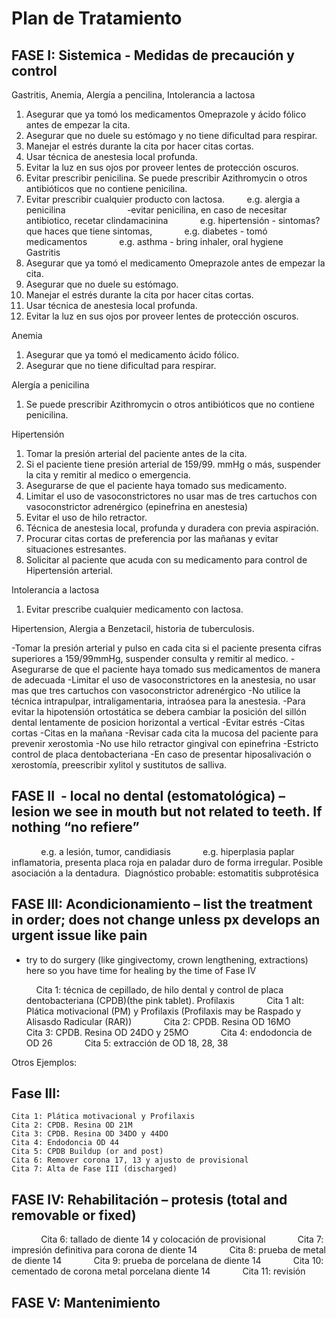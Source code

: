 # Plan de Tratamiento

## FASE I: Sistemica - Medidas de precaución y control

Gastritis, Anemia, Alergía a pencilina, Intolerancia a lactosa
1.  Asegurar que ya tomó los medicamentos Omeprazole y ácido fólico antes de empezar la cita.  
2.  Asegurar que no duele su estómago y no tiene dificultad para respirar.
3.  Manejar el estrés durante la cita por hacer citas cortas.
4.  Usar técnica de anestesia local profunda. 
5.  Evitar la luz en sus ojos por proveer lentes de protección oscuros.
6.  Evitar prescribir penicilina.  Se puede prescribir Azithromycin o otros antibióticos que no contiene penicilina.
7.  Evitar prescribir cualquier producto con lactosa.
          e.g. alergia a penicilina
                        -evitar penicilina, en caso de necesitar antibiotico, recetar clindamacinina
            e.g. hipertensión - sintomas? que haces que tiene sintomas, 
            e.g. diabetes - tomó medicamentos
            e.g. asthma - bring inhaler, oral hygiene
            
Gastritis
1. Asegurar que ya tomó el medicamento Omeprazole antes de empezar la cita.
2. Asegurar que no duele su estómago.
3. Manejar el estrés durante la cita por hacer citas cortas.
4. Usar técnica de anestesia local profunda. 
5. Evitar la luz en sus ojos por proveer lentes de protección oscuros.

Anemia
1. Asegurar que ya tomó el medicamento ácido fólico.
2. Asegurar que no tiene dificultad para respirar.

Alergía a penicilina
1. Se puede prescribir Azithromycin o otros antibióticos que no contiene penicilina. 

Hipertensión

1. Tomar la presión arterial del paciente antes de la cita.
2. Si el paciente tiene presión arterial de 159/99. mmHg o más, suspender la cita y remitir al medico o emergencia.
3. Asegurarse de que el paciente haya tomado sus medicamento.
4. Limitar el uso de vasoconstrictores no usar mas de tres cartuchos con vasoconstrictor adrenérgico (epinefrina en anestesia)
5. Evitar el uso de hilo retractor. 
6. Técnica de anestesia local, profunda y duradera con previa aspiración. 
7. Procurar citas cortas de preferencia por las mañanas y evitar situaciones estresantes.
8. Solicitar al paciente que acuda con su medicamento para control de Hipertensión arterial.

Intolerancia a lactosa
1. Evitar prescribe cualquier medicamento con lactosa. 

Hipertension, Alergia a Benzetacil, historia de tuberculosis.

-Tomar la presión arterial y pulso en cada cita si el paciente presenta cifras superiores a 159/99mmHg, suspender consulta y remitir al medico.
-Asegurarse de que el paciente haya tomado sus medicamentos de manera de adecuada
-Limitar el uso de vasoconstrictores en la anestesia, no usar mas que tres cartuchos con vasoconstrictor adrenérgico
-No utilice la técnica intrapulpar, intraligamentaria, intraósea para la anestesia.
-Para evitar la hipotensión ortostática se debera cambiar la posición del sillón dental lentamente de posicion horizontal a vertical
-Evitar estrés
-Citas cortas
-Citas en la mañana
-Revisar cada cita la mucosa del paciente para prevenir xerostomìa
-No use hilo retractor gingival con epinefrina
-Estricto control de placa dentobacteriana
-En caso de presentar hiposalivación o xerostomía, preescribir xylitol y sustitutos de salliva.
## FASE II  - local no dental (estomatológica) – lesion we see in mouth but not related to teeth. If nothing “no refiere”

            e.g. a lesión, tumor, candidiasis
            e.g. hiperplasia paplar inflamatoria, presenta placa roja en paladar duro de forma irregular. Posible asociación a la dentadura. 
	Diagnóstico probable: estomatitis subprotésica

## FASE III: Acondicionamiento – list the treatment in order; does not change unless px develops an urgent issue like pain
- try to do surgery (like gingivectomy, crown lengthening, extractions) here so you have time for healing by the time of Fase IV

	    Cita 1: técnica de cepillado, de hilo dental y control de placa dentobacteriana (CPDB)(the pink tablet). Profilaxis
            Cita 1 alt: Plática motivacional (PM) y Profilaxis (Profilaxis may be Raspado y Alisasdo Radicular (RAR))
            Cita 2: CPDB. Resina OD 16MO
            Cita 3: CPDB. Resina OD 24DO y 25MO
            Cita 4: endodoncia de OD 26
            Cita 5: extracción de OD 18, 28, 38

Otros Ejemplos:
## Fase III:
	Cita 1: Plática motivacional y Profilaxis
	Cita 2: CPDB. Resina OD 21M
	Cita 3: CPDB. Resina OD 34DO y 44DO 
	Cita 4: Endodoncia OD 44
	Cita 5: CPDB Buildup (or and post)
	Cita 6: Remover corona 17, 13 y ajusto de provisional
	Cita 7: Alta de Fase III (discharged)


## FASE IV: Rehabilitación – protesis (total and removable or fixed)

            Cita 6: tallado de diente 14 y colocación de provisional
            Cita 7: impresión definitiva para corona de diente 14
            Cita 8: prueba de metal de diente 14
            Cita 9: prueba de porcelana de diente 14
            Cita 10: cementado de corona metal porcelana diente 14
            Cita 11: revisión

## FASE V: Mantenimiento




